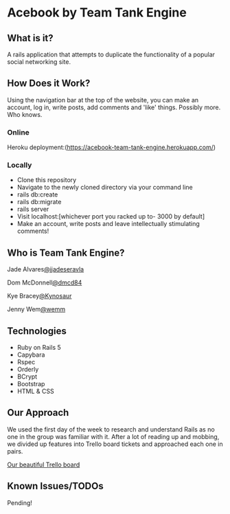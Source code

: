 # Acebook by Team Tank Engine
## What is it?

A rails application that attempts to duplicate the functionality of a popular social networking site.

## How Does it Work?

Using the navigation bar at the top of the website, you can make an account, log in, write posts, add comments and 'like' things. Possibly more. Who knows.

### Online
Heroku deployment:(https://acebook-team-tank-engine.herokuapp.com/)

### Locally
- Clone this repository
- Navigate to the newly cloned directory via your command line
- rails db:create
- rails db:migrate
- rails server
- Visit localhost:[whichever port you racked up to- 3000 by default]
- Make an account, write posts and leave intellectually stimulating comments!

## Who is Team Tank Engine?
Jade Alvares[@jjadeseravla](https://github.com/jjadeseravla)

Dom McDonnell[@dmcd84](https://github.com/dmcd84)

Kye Bracey[@Kynosaur](https://github.com/Kynosaur)

Jenny Wem[@wemm](https://github.com/wemmm)

## Technologies

- Ruby on Rails 5
- Capybara
- Rspec
- Orderly
- BCrypt
- Bootstrap
- HTML & CSS

## Our Approach

We used the first day of the week to research and understand Rails as no one in the group was familiar with it. After a lot of reading up and mobbing, we divided up features into Trello board tickets and approached each one in pairs.

[Our beautiful Trello board](https://trello.com/b/w1djK5kM/acebook-may-2017-kjjd)

## Known Issues/TODOs

Pending!
